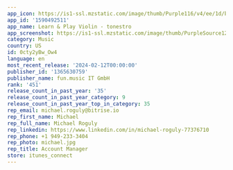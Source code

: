 ```yaml
---
app_icon: https://is1-ssl.mzstatic.com/image/thumb/Purple116/v4/ee/1d/b6/ee1db672-a498-1198-cbfe-98b4d92a963e/AppIcon-1x_U007emarketing-0-6-0-0-85-220-0.png/1024x1024bb.png
app_id: '1590492511'
app_name: Learn & Play Violin - tonestro
app_screenshot: https://is1-ssl.mzstatic.com/image/thumb/PurpleSource126/v4/b7/f3/4f/b7f34fe2-2dc3-0853-9fe7-ae93a7aab4e5/a8703fa7-1a64-41f8-8a1e-0992cf39ef78_en_strings_iphone65_01.png/1242x2688bb.png
category: Music
country: US
id: 0cty2yBw_Ow4
language: en
most_recent_release: '2024-02-12T00:00:00'
publisher_id: '1365630759'
publisher_name: fun.music IT GmbH
rank: '451'
release_count_in_past_year: '35'
release_count_in_past_year_category: 9
release_count_in_past_year_top_in_category: 35
rep_email: michael.roguly@bitrise.io
rep_first_name: Michael
rep_full_name: Michael Roguly
rep_linkedin: https://www.linkedin.com/in/michael-roguly-77376710
rep_phone: +1 949-233-3404
rep_photo: michael.jpg
rep_title: Account Manager
store: itunes_connect
---
```

